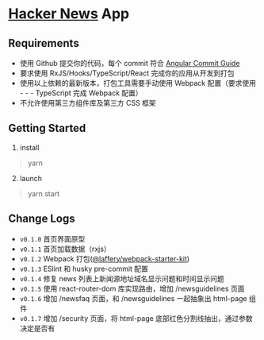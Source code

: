 # [Hacker News](https://news.ycombinator.com/) App

## Requirements

- 使用 Github 提交你的代码，每个 commit 符合 [Angular Commit Guide](https://github.com/angular/angular/blob/master/CONTRIBUTING.md#commit)
- 要求使用 RxJS/Hooks/TypeScript/React 完成你的应用从开发到打包
- 使用以上依赖的最新版本，打包工具需要手动使用 Webpack 配置（要求使用 - - - TypeScript 完成 Webpack 配置）
- 不允许使用第三方组件库及第三方 CSS 框架

## Getting Started

1. install

> yarn

2. launch

> yarn start

## Change Logs

- `v0.1.0` 首页界面原型
- `v0.1.1` 首页加载数据（rxjs）
- `v0.1.2` Webpack 打包([@laffery/webpack-starter-kit](https://www.npmjs.com/package/@laffery/webpack-starter-kit))
- `v0.1.3` ESlint 和 husky pre-commit 配置
- `v0.1.4` 修复 news 列表上新闻源地址域名显示问题和时间显示问题
- `v0.1.5` 使用 react-router-dom 库实现路由，增加 /newsguidelines 页面
- `v0.1.6` 增加 /newsfaq 页面，和 /newsguidelines 一起抽象出 html-page 组件
- `v0.1.7` 增加 /security 页面，将 html-page 底部红色分割线抽出，通过参数决定是否有
